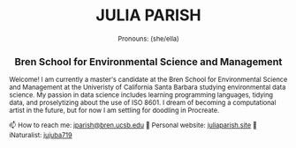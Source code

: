 <h1 align="center"> JULIA PARISH </h1>
<p align="center"> <small> Pronouns: (she/ella) </p>
<h2 align="center"> Bren School for Environmental Science and Management </h2>

<p align="left"> Welcome! 
I am currently a master's candidate at the Bren School for Environmental Science and Management at the Univeristy of California Santa Barbara studying environmental data science. My passion in data science includes learning programming languages, tidying data, and proselytizing about the use of ISO 8601. I dream of becoming a computational artist in the future, but for now I am settling for doodling in Procreate. 
  
</p>

📫 How to reach me: jparish@bren.ucsb.edu
🚧 Personal website: [juliaparish.site](https://www.juliaparish.site/)
🌼 iNaturalist: [jujuba719](https://www.inaturalist.org/people/jujuba/)

</html>
<!--
working in a MD file, using html language

**juliaparish/juliaparish** is a ✨ _special_ ✨ repository because its `README.md` (this file) appears on your GitHub profile.

Here are some ideas to get you started:

- 🔭 I’m currently working on ...
- 🌱 I’m currently learning ...
- 👯 I’m looking to collaborate on ...
- 🤔 I’m looking for help with ...
- 💬 Ask me about ...
- 📫 How to reach me: ...
- 😄 Pronouns: ...
- ⚡ Fun fact: ...
-->

